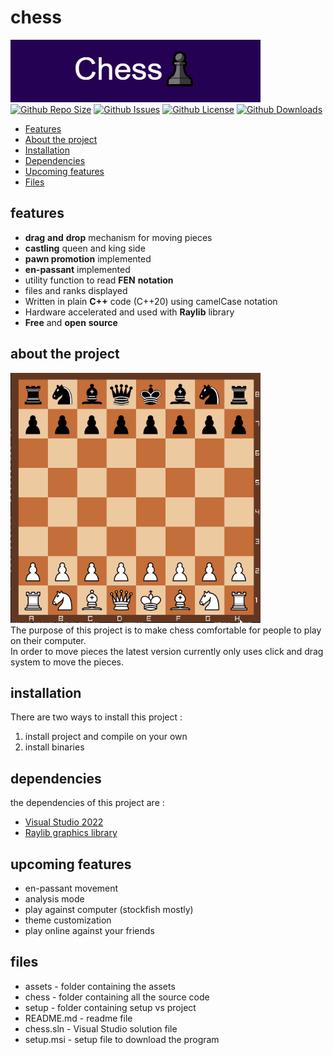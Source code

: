 # chess 
![image info](assets/logo.png) </br>
[![Github Repo Size](https://img.shields.io/github/repo-size/coolpig123/chess)](https://github.com/coolpig123/chess)
[![Github Issues](https://img.shields.io/github/issues-raw/coolpig123/chess)](https://github.com/coolpig123/chess/issues)
[![Github License](https://img.shields.io/github/license/coolpig123/chess)](https://github.com/coolpig123/chess/blob/master/LICENSE.txt)
[![Github Downloads](https://img.shields.io/github/downloads/coolpig123/chess/total)](https://github.com/coolpig123/chess)


- [Features](#features)
- [About the project](#about-the-project)
- [Installation](#installation)
- [Dependencies](#dependencies)
- [Upcoming features](#upcoming-features)
- [Files](#files)
## features
* **drag** **and** **drop** mechanism for moving pieces
* **castling** queen and king side
* **pawn promotion** implemented
* **en-passant** implemented
* utility function to read **FEN** **notation**
* files and ranks displayed
* Written in plain **C++** code (C++20) using camelCase notation
* Hardware accelerated and used with **Raylib** library
* **Free** and **open** **source**
## about the project
![Alt Text](assets/Animation.gif) </br>
The purpose of this project is to make chess comfortable for people to play on their computer. </br>
In order to move pieces the latest version currently only uses click and drag system to move the pieces. </br>
## installation
There are two ways to install this project :
1. install project and compile on your own
2. install binaries
## dependencies
the dependencies of this project are :
* [Visual Studio 2022](https://visualstudio.microsoft.com/vs/)
* [Raylib graphics library](https://www.raylib.com/)
## upcoming features
* en-passant movement
* analysis mode
* play against computer (stockfish mostly)
* theme customization
* play online against your friends
## files
* assets - folder containing the assets
* chess - folder containing all the source code
* setup - folder containing setup vs project
* README.md - readme file
* chess.sln - Visual Studio solution file
* setup.msi - setup file to download the program

